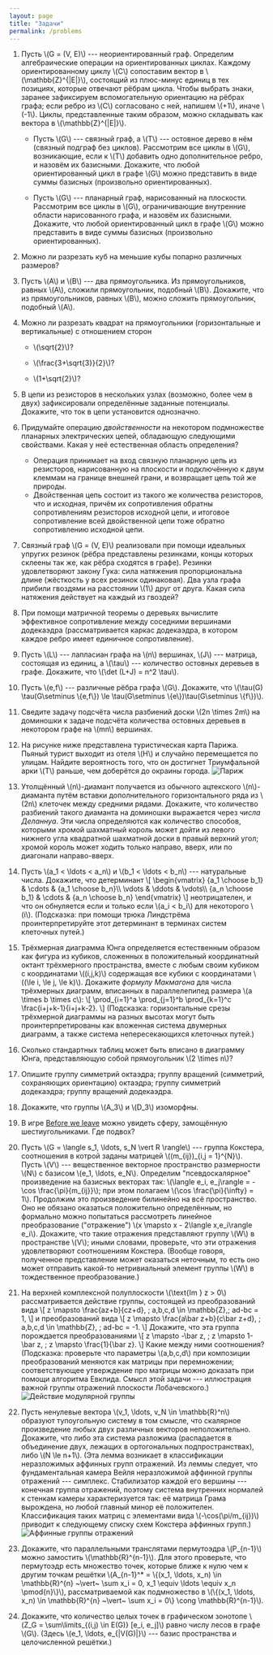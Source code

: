 ```yaml
---
layout: page
title: "Задачи"
permalink: /problems
---
```


1. Пусть \\(G = (V, E)\\) --- неориентированный граф. Определим алгебраические операции на ориентированных циклах. Каждому ориентированному циклу \\(C\\) сопоставим вектор в \\(\mathbb{Z}^{\|E\|}\\), состоящий из плюс-минус единиц в тех позициях, которые отвечают рёбрам цикла. Чтобы выбрать знаки, заранее зафиксируем вспомогательную ориентацию на рёбрах графа; если ребро из \\(C\\) согласовано с ней, напишем \\(+1\\), иначе \\(-1\\). Циклы, представленные таким образом, можно складывать как вектора в \\(\mathbb{Z}^{\|E\|}\\).

    + Пусть \\(G\\) --- связный граф, а \\(T\\) --- остовное дерево в нём (связный подграф без циклов). Рассмотрим все циклы в \\(G\\), возникающие, если к \\(T\\) добавить одно дополнительное ребро, и назовём их базисными. Докажите, что любой ориентированный цикл в графе \\(G\\) можно представить в виде суммы базисных (произвольно ориентированных).
 
    + Пусть \\(G\\) --- планарный граф, нарисованный на плоскости. Рассмотрим все циклы в \\(G\\), ограничивающие внутренние области нарисованного графа, и назовём их базисными. Докажите, что любой ориентированный цикл в графе \\(G\\) можно представить в виде суммы базисных (произвольно ориентированных).
 
2. Можно ли разрезать куб на меньшие кубы попарно различных размеров?

3. Пусть \\(A\\) и \\(B\\) --- два прямоугольника. Из прямоугольников, равных \\(A\\), сложили прямоугольник, подобный \\(B\\). Докажите, что из прямоугольников, равных \\(B\\), можно сложить прямоугольник, подобный \\(A\\).

4. Можно ли разрезать квадрат на прямоугольники (горизонтальные и вертикальные) с отношением сторон

    + \\(\sqrt{2}\\)?
	
	+ \\(\frac{3+\sqrt{3}}{2}\\)?
	
	+ \\(1+\sqrt{2}\\)?

5. В цепи из резисторов в нескольких узлах (возможно, более чем в двух) зафиксировали определённые заданные потенциалы. Докажите, что ток в цепи установится однозначно.

6. Придумайте операцию _двойственности_ на некотором подмножестве планарных электрических цепей, обладающую следующими свойствами. Какая у неё естественная область определения?
    + Операция принимает на вход связную планарную цепь из резисторов, нарисованную на плоскости и подключённую к двум клеммам на границе внешней грани, и возвращает цепь той же природы.
	+ Двойственная цепь состоит из такого же количества резисторов, что и исходная, причём их сопротивления обратны сопротивлениям резисторов исходной цепи, и итоговое сопротивление всей двойственной цепи тоже обратно сопротивлению исходной цепи.
    
7. Связный граф \\(G = (V, E)\\) реализовали при помощи идеальных упругих резинок (рёбра представлены резинками, концы которых склеены так же, как рёбра сходятся в графе). Резинки удовлетворяют закону Гука: сила натяжения пропорциональна длине (жёсткость у всех резинок одинаковая). Два узла графа прибили гвоздями на расстоянии \\(1\\) друг от друга. Какая сила натяжения действует на каждый из гвоздей?

8. При помощи матричной теоремы о деревьях вычислите эффективное сопротивление между соседними вершинами додекаэдра (рассматривается каркас додекаэдра, в котором каждое ребро имеет единичное сопротивление).

9. Пусть \\(L\\) --- лапласиан графа на \\(n\\) вершинах, \\(J\\) --- матрица, состоящая из единиц, а \\(\tau\\) --- количество остовных деревьев в графе. Докажите, что \\(\det (L+J) = n^2 \tau\\).

10. Пусть \\(e,f\\) --- различные рёбра графа \\(G\\). Докажите, что \\(\tau(G) \tau(G\setminus \\{e,f\\}) \le \tau(G\setminus \\{e\\})\tau(G\setminus \\{f\\})\\).

11. Сведите задачу подсчёта числа разбиений доски \\(2n \times 2m\\) на доминошки к задаче подсчёта количества остовных деревьев в некотором графе на \\(mn\\) вершинах.

12. На рисунке ниже представлена туристическая карта Парижа. Пьяный турист выходит из отеля \\(H\\) и случайно перемещается по улицам. Найдите вероятность того, что он достигнет Триумфальной арки \\(T\\) раньше, чем доберётся до окраины города.
![Париж]({{site.baseurl}}/pics/paris.png)

13. Утолщённый \\(n\\)-диамант получается из обычного ацтекского \\(n\\)-диаманта путём вставки дополнительного горизонтального ряда из \\(2n\\) клеточек между средними рядами. Докажите, что количество разбиений такого диаманта на доминошки выражается через _числа Деланнуа_. Эти числа определяются как количество способов, которыми хромой шахматный король может дойти из левого нижнего угла квадратной шахматной доски в правый верхний угол; хромой король может ходить только направо, вверх, или по диагонали направо-вверх.

14. Пусть \\(a_1 < \ldots < a_n\\) и \\(b_1 < \ldots < b_n\\) --- натуральные числа. Докажите, что детерминант
\\[
\begin{vmatrix}
{a_1 \choose b_1} & \cdots & {a_1 \choose b_n}\\\ \vdots & \ddots & \vdots\\\ {a_n \choose b_1} & \cdots & {a_n \choose b_n}
\end{vmatrix}
\\]
неотрицателен, и что он обнуляется если и только если \\(a_i < b_i\\) для некоторого \\(i\\). (Подсказка: при помощи трюка Линдстрёма проинтерпретируйте этот детерминант в терминах систем клеточных путей.)

15. Трёхмерная диаграмма Юнга определяется естественным образом как фигура из кубиков, сложенных в положительный координатный октант трёхмерного пространства, вместе с любым своим кубиком с координатами \\((i,j,k)\\) содержащая все кубики с координатами \\((\le i, \le j, \le k)\\). Докажите _формулу Макмагона_ для числа трёхмерных диаграмм, вписанных в параллелепипед размера \\(a \times b \times c\\):
\\[
\prod_{i=1}^a \prod_{j=1}^b \prod_{k=1}^c \frac{i+j+k-1}{i+j+k-2}.
\\]
(Подсказка: горизонтальные срезы трёхмерной диаграммы на разных высотах могут быть проинтерпретированы как вложенная система двумерных диаграмм, а также система непересекающихся клеточных путей.)

16. Сколько стандартных таблиц может быть вписано в диаграмму Юнга, представляющую собой прямоугольник \\(2 \times n\\)?

17. Опишите группу симметрий октаэдра; группу вращений (симметрий, сохраняющих ориентацию) октаэдра; группу симметрий додекаэдра; группу вращений додекаэдра.

18. Докажите, что группы \\(A_3\\) и \\(D_3\\) изоморфны. 

19. В игре [Before we leave](https://www.youtube.com/watch?v=S61POpmpk38) можно увидеть сферу, замощённую шестиугольниками. Где подвох?

20. Пусть \\(G = \langle s_1, \ldots, s_N \vert R \rangle\\) --- группа Кокстера, соотношения в котрой заданы матрицей \\((m_{ij})\_{i,j = 1}^{N}\\). Пусть \\(V\\) --- вещественное векторное пространство размерности \\(N\\) с базисом \\(e_1, \ldots, e_N\\). Определим "псевдоскалярное" произведение на базисных векторах так: \\(\langle e_i, e_j\rangle = -\cos \frac{\pi}{m_{ij}}\\); при этом полагаем \\(\cos \frac{\pi}{\infty} = 1\\). Продолжим это произведение билинейно на всё пространство. Оно не обязано оказаться положительно определённым, но формально можно попытаться рассмотреть линейное преобразование ("отражение") \\(x \mapsto x - 2\langle x,e_i\rangle e_i\\). Докажите, что такие отражения представляют группу \\(W\\) в пространстве \\(V\\); иными словами, проверьте, что эти отражения удовлетворяют соотношениям Кокстера. (Вообще говоря, полученное представление может оказаться неточным, то есть оно может отправить какой-то нетривиальный элемент группы \\(W\\) в тождественное преобразование.)

21. На верхней комплексной полуплоскости \\(\text{Im } z > 0\\) рассматривается действие группы, состоящей из преобразований вида
\\[
z \mapsto \frac{az+b}{cz+d}, \; a,b,c,d \in \mathbb{Z},\; ad-bc = 1,
\\]
и преобразований вида
\\[
z \mapsto \frac{a\bar z+b}{c\bar z+d}, \; a,b,c,d \in \mathbb{Z}, \; ad-bc = -1.
\\]
Докажите, что эта группа порождается преобразованиями
\\[
z \mapsto -\bar z, \; z \mapsto 1-\bar z, \; z \mapsto \frac{1}{\bar z}.
\\]
Какие между ними соотношения? (Подсказка: проверьте что параметры \\(a,b,c,d\\) при композиции преобразований меняются как матрицы при перемножении; соответствующее утверждение про матрицы можно доказать при помощи алгоритма Евклида. Смысл этой задачи --- иллюстрация важной группы отражений плоскости Лобачевского.)
![Действие модулярной группы]({{site.baseurl}}/pics/lobachevsky.png "Рисунок: Э. Винберг")

22. Пусть ненулевые вектора \\(v_1, \ldots, v_N \in \mathbb{R}^n\\) образуют тупоугольную систему в том смысле, что скалярное произведение любых двух различных векторов неположительно. Докажите, что либо эта система разложима (распадается в объединение двух, лежащих в ортогональных подпространствах), либо \\(N \le n+1\\).
(Эта лемма возникает в классификации неразложимых аффинных групп отражений. Из леммы следует, что фундаментальная камера Вейля неразложимой аффинной группы отражений --- симплекс. Стабилизатор каждой его вершины --- конечная группа отражений, поэтому система внутренних нормалей к стенкам камеры характеризуется так: её матрица Грама вырождена, но любой главный минор её положителен. Классификация таких матриц с элементами вида \\(-\cos(\pi/m_{ij})\\) приводит к следующему списку схем Кокстера аффинных групп.)
![Аффинные группы отражений]({{site.baseurl}}/pics/coxeter~.png "Рисунок: В. Бугаенко")

23. Докажите, что параллельными транслятами пермутоэдра \\(P_{n-1}\\) можно замостить \\(\mathbb{R}^{n-1}\\). Для этого проверьте, что пермутоэдр есть множество точек, которые ближе к нулю чем к другим точкам решётки \\(A_{n-1}^* = \\{(x_1, \ldots, x_n) \in \mathbb{R}^{n} ~\vert~ \sum x_i = 0, x_1 \equiv \ldots \equiv x_n \pmod{n}\\}\\), рассматриваемой как подмножество в \\(\\{(x_1, \ldots, x_n) \in \mathbb{R}^{n} ~\vert~ \sum x_i = 0\\} \cong \mathbb{R}^{n-1}\\).

24. Докажите, что количество целых точек в графическом зонотопе \\(Z_G = \sum\limits_{(i,j) \in E(G)} [e_i, e_j]\\) равно числу лесов в графе \\(G\\). (Здесь \\(e_1, \ldots, e_{\|V(G)\|}\\) --- базис пространства и целочисленной решётки.)